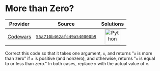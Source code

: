 [_metadata_:generated]: - "true"

# More than Zero?

<!-- INFO TABLE BEGIN -->

| Provider                                        | Source                                                                               | Solutions                                                                                                                                        |
| :---------------------------------------------: | :----------------------------------------------------------------------------------: | :----------------------------------------------------------------------------------------------------------------------------------------------: |
| [Codewars](../../../docs/providers/Codewars.md) | [`55a710b462afc49a540000b9`](https://www.codewars.com/kata/55a710b462afc49a540000b9) | [<img src="https://res.cloudinary.com/rascaltwo/image/upload/v1631924087/python_xzdlti.svg" alt="Python" title="Python" width="50" />](solve.py) |

<!-- INFO TABLE END -->

Correct this code so that it takes one argument, `x`, and returns "`x` is more than zero" if `x` is positive (and nonzero), and otherwise, returns "`x` is equal to or less than zero." In both cases, replace `x` with the actual value of `x`.
